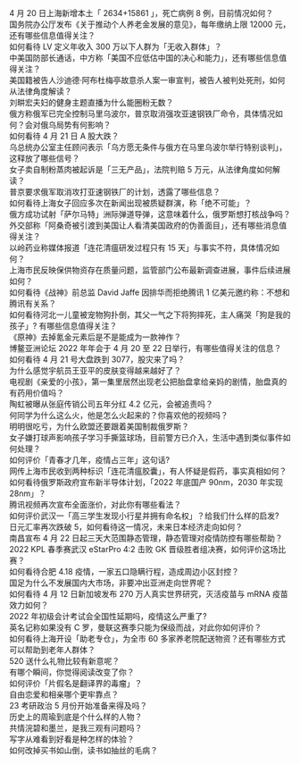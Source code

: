 4 月 20 日上海新增本土「 2634+15861 」，死亡病例 8 例，目前情况如何？  
国务院办公厅发布《关于推动个人养老金发展的意见》，每年缴纳上限 12000 元，还有哪些信息值得关注？  
如何看待 LV 定义年收入 300 万以下人群为「无收入群体」？  
中美国防部长通话，中方称「美国不应低估中国的决心和能力」，还有哪些信息值得关注？  
美国籍被告人沙迪德·阿布杜梅亭故意杀人案一审宣判，被告人被判处死刑，如何从法律角度解读？  
刘畊宏夫妇的健身主题直播为什么能圈粉无数？  
俄方称俄军已完全控制马里乌波尔，普京取消强攻亚速钢铁厂命令，具体情况如何？会对俄乌局势有何影响？  
如何看待 4 月 21 日 A 股大跌？  
乌总统办公室主任顾问表示「乌方愿无条件与俄方在马里乌波尔举行特别谈判」，这释放了哪些信号？  
女子卖自制粉蒸肉被起诉是「三无产品」，法院判赔 5 万元，从法律角度如何解读？  
普京要求俄军取消攻打亚速钢铁厂的计划，透露了哪些信息？  
如何看待上海女子回应多次在新闻出现被质疑群演，称「绝不可能」？  
俄方成功试射「萨尔马特」洲际弹道导弹，这意味着什么，俄罗斯想打核战争吗？  
外交部称「阿桑奇被引渡到美国让人看清美国政府的伪善面目」，还有哪些消息值得关注？  
以岭药业称媒体报道「连花清瘟研发过程只有 15 天」与事实不符，具体情况如何？  
上海市民反映保供物资存在质量问题，监管部门公布最新调查进展，事件后续进展如何？  
如何看待《战神》前总监 David Jaffe 因排华而拒绝腾讯 1 亿美元邀约称：不想和腾讯有关系？  
如何看待河北一儿童被宠物狗扑倒，其父一气之下将狗摔死，主人痛哭「狗是我的孩子」? 有哪些信息值得关注？  
《原神》去掉氪金元素后是不是能成为一款神作？  
博鳌亚洲论坛 2022 年年会于 4 月 20 至 22 日举行，有哪些值得关注的信息？  
如何看待 4 月 21 号大盘跌到 3077，股灾来了吗？  
为什么感觉宇航员王亚平的皮肤变得越来越好了？  
电视剧《亲爱的小孩》，第一集里居然出现老公把胎盘拿给亲妈的剧情，胎盘真的有药用价值吗？  
陶虹被曝从张庭传销公司五年分红 4.2 亿元，会被追责吗？  
何同学为什么这么火，他是怎么火起来的？你喜欢他的视频吗？  
明明很吃亏，为什么欧盟还要跟着美国制裁俄罗斯？  
女子嫌打球声影响孩子学习手撕篮球场，目前警方已介入，生活中遇到类似事件如何处理？  
如何评价「青春才几年，疫情占三年」这句话?  
网传上海市民收到两种标识「连花清瘟胶囊」，有人怀疑是假药，事实真相如何？  
如何看待俄罗斯政府宣布新半导体计划，「2022 年底国产 90nm，2030 年实现 28nm」？  
腾讯视频再次宣布全面涨价，对此你有哪些看法？  
如何评价武汉一「高三学生发现小行星并拥有命名权」？给我们什么样的启发?  
日元汇率再次跌破 5，如何看待这一情况，未来日本经济走向如何？  
南昌宣布 4 月 22 日起三天大范围静态管理，静态管理对疫情防控有哪些帮助？  
2022 KPL 春季赛武汉 eStarPro 4:2 击败 GK 晋级胜者组决赛，如何评价这场比赛？  
如何看待合肥 4.18 疫情，一家五口隐瞒行程，造成周边小区封控？  
国足为什么不发展国内大市场，非要冲出亚洲走向世界呢？  
如何看待 4 月 12 日新加坡发布 270 万人真实世界研究，灭活疫苗与 mRNA 疫苗效力如何？  
2022 年初级会计考试会全国性延期吗，疫情这么严重了?  
英名记称如果没有 C 罗，曼联这赛季只能为保级而战，对此你如何评价？  
如何看待上海开设「助老专仓」，为全市 60 多家养老院配送物资？还有哪些方式可以帮助到老年人群体？  
520 送什么礼物比较有新意呢？  
有哪个瞬间，你觉得阅读改变了你？  
如何评价「片假名是翻译界的毒瘤」？  
自由恋爱和相亲哪个更牢靠点？  
23 考研政治 5 月份开始准备来得及吗？  
历史上的周瑜到底是个什么样的人物？  
共情浣碧和墨兰，是我三观有问题吗？  
写字从难看到好看是种怎样的体验？  
如何改掉买书如山倒，读书如抽丝的毛病？  

